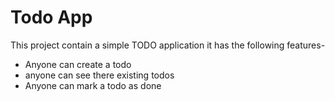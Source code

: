 # Todo App

This project contain a simple TODO application 
it has the following features-

- Anyone can create a todo
- anyone can see there existing todos
- Anyone can mark a todo as done